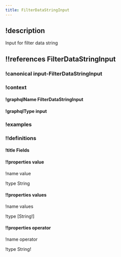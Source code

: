 ```yaml
---
title: FilterDataStringInput
---
```

## !description

Input for filter data string

## !!references FilterDataStringInput

### !canonical input-FilterDataStringInput

### !context

#### !graphqlName FilterDataStringInput

#### !graphqlType input

### !examples

### !!definitions

#### !title Fields

#### !!properties value

!name value

!type String



#### !!properties values

!name values

!type \[String!]



#### !!properties operator

!name operator

!type String!

